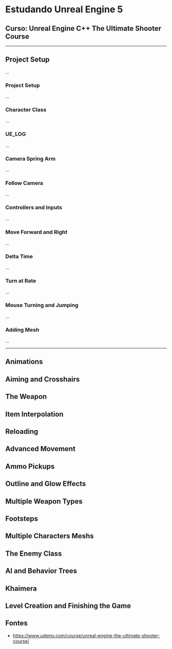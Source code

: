 # Estudando Unreal Engine 5

## Curso: Unreal Engine C++ The Ultimate Shooter Course

---

## Project Setup

...

### Project Setup

...

### Character Class

...

### UE_LOG

...

### Camera Spring Arm

...

### Follow Camera

...

### Controllers and Inputs

...

### Move Forward and Right

...

### Delta Time

...

### Turn at Rate

...

### Mouse Turning and Jumping

...

### Adding Mesh

...

---

## Animations
## Aiming and Crosshairs
## The Weapon
## Item Interpolation
## Reloading
## Advanced Movement
## Ammo Pickups
## Outline and Glow Effects
## Multiple Weapon Types
## Footsteps
## Multiple Characters Meshs
## The Enemy Class
## AI and Behavior Trees
## Khaimera
## Level Creation and Finishing the Game

## Fontes
- https://www.udemy.com/course/unreal-engine-the-ultimate-shooter-course/

